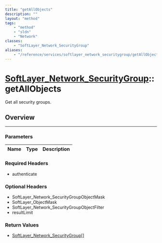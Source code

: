 ```yaml
---
title: "getAllObjects"
description: ""
layout: "method"
tags:
    - "method"
    - "sldn"
    - "Network"
classes:
    - "SoftLayer_Network_SecurityGroup"
aliases:
    - "/reference/services/softlayer_network_securitygroup/getAllObjects"
---
```

# [SoftLayer_Network_SecurityGroup](/reference/services/SoftLayer_Network_SecurityGroup)::getAllObjects

Get all security groups.


## Overview 


-----

### Parameters 
|Name | Type | Description |
| --- | --- | --- |


### Required Headers
* authenticate


### Optional Headers
* SoftLayer_Network_SecurityGroupObjectMask
* SoftLayer_ObjectMask
* SoftLayer_Network_SecurityGroupObjectFilter
* resultLimit

### Return Values
* <a href='/reference/datatypes/SoftLayer_Network_SecurityGroup'>SoftLayer_Network_SecurityGroup[] </a>




